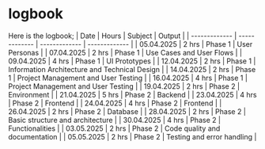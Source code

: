 # logbook

Here is the logbook;
| Date       |   Hours       |  Subject          |  Output       |
| ------------- | ------------- |  ------------- | ------------- |
| 05.04.2025  | 2 hrs   | Phase 1 | User Personas |
| 07.04.2025  | 2 hrs  | Phase 1 | Use Cases and User Flows |
| 09.04.2025  | 4 hrs  | Phase 1 | UI Prototypes |
| 12.04.2025  | 2 hrs  | Phase 1 | Information Architecture and Technical Design |
| 14.04.2025  | 2 hrs  | Phase 1 | Project Management and User Testing |
| 16.04.2025  | 4 hrs  | Phase 1 | Project Management and User Testing |
| 19.04.2025  | 2 hrs  | Phase 2 | Environment |
| 21.04.2025  | 5 hrs  | Phase 2 | Backend |
| 23.04.2025  | 4 hrs  | Phase 2 | Frontend |
| 24.04.2025  | 4 hrs  | Phase 2 | Frontend |
| 26.04.2025  | 2 hrs  | Phase 2 | Database |
| 28.04.2025  | 2 hrs  | Phase 2 | Basic structure and architecture |
| 30.04.2025  | 4 hrs  | Phase 2 | Functionalities |
| 03.05.2025  | 2 hrs  | Phase 2 | Code quality and documentation |
| 05.05.2025  | 2 hrs  | Phase 2 | Testing and error handling |
